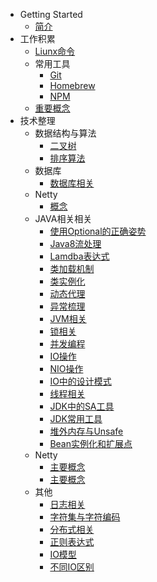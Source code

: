 - Getting Started
  - [简介](/)
- 工作积累
  - [Liunx命令](Linux命令.md)
  - 常用工具
    - [Git](常用工具/Git.md)
    - [Homebrew](常用工具/Homebrew.md)
    - [NPM](常用工具/npm.md)
  - [重要概念](重要概念.md)
- 技术整理
  - 数据结构与算法
    - [二叉树](技术整理/数据结构与算法/二叉树.md)
    - [排序算法](技术整理/数据结构与算法/排序算法.md)
  - 数据库
    - [数据库相关](技术整理/数据库/数据库相关.md)
  - Netty
    - [概念](技术整理/Netty/主要概念.md)
  - JAVA相关相关
    - [使用Optional的正确姿势](技术整理/JAVA相关/使用Optional的正确姿势.md)
    - [Java8流处理](技术整理/JAVA相关/Java8流处理.md)
    - [Lamdba表达式](技术整理/JAVA相关/Lamdba表达式.md)
    - [类加载机制](技术整理/JAVA相关/类加载机制.md)
    - [类实例化](技术整理/JAVA相关/类实例化.md)
    - [动态代理](技术整理/JAVA相关/动态代理.md)
    - [异常梳理](技术整理/JAVA相关/异常梳理.md)
    - [JVM相关](技术整理/JAVA相关/JVM相关.md)
    - [锁相关](技术整理/JAVA相关/锁相关.md)
    - [并发编程](技术整理/JAVA相关/并发编程.md)
    - [IO操作](技术整理/JAVA相关/IO操作.md)
    - [NIO操作](技术整理/JAVA相关/NIO.md)
    - [IO中的设计模式](技术整理/JAVA相关/IO中的设计模式.md)
    - [线程相关](技术整理/JAVA相关/多线程.md)
    - [JDK中的SA工具](技术整理/JAVA相关/JDK中的SA工具.md)
    - [JDK常用工具](技术整理/JAVA相关/JDK常用工具.md)
    - [堆外内存与Unsafe](技术整理/JAVA相关/堆外内存与Unsafe.md)
    - [Bean实例化和扩展点](技术整理/JAVA相关/SpringBean实例化和扩展点.md)
  - Netty
    - [主要概念](技术整理/Netty/主要概念.md)
    - [主要概念](技术整理/Netty/知识点.md)
  - 其他
    - [日志相关](技术整理/其他/日志相关.md)
    - [字符集与字符编码](技术整理/其他/字符集与字符编码.md)
    - [分布式相关](技术整理/其他/分布式概念.md)
    - [正则表达式](技术整理/其他/正则表达式.md)
    - [IO模型](技术整理/其他/IO模型.md)
    - [不同IO区别](技术整理/其他/不同IO区别.md)
